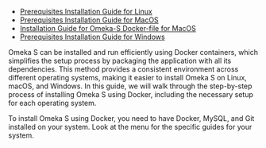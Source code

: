 
- [Prerequisites Installation Guide for Linux](linux.md)
- [Prerequisites Installation Guide for MacOS](macos.md)
- [Installation Guide for Omeka-S Docker-file for MacOS]()
- [Prerequisites Installation Guide for Windows](windows.md)



Omeka S can be installed and run efficiently using Docker containers, which simplifies the setup process by packaging the application with all its dependencies. This method provides a consistent environment across different operating systems, making it easier to install Omeka S on Linux, macOS, and Windows. In this guide, we will walk through the step-by-step process of installing Omeka S using Docker, including the necessary setup for each operating system.

To install Omeka S using Docker, you need to have Docker, MySQL, and Git installed on your system. Look at the menu for the specific guides for your system.

